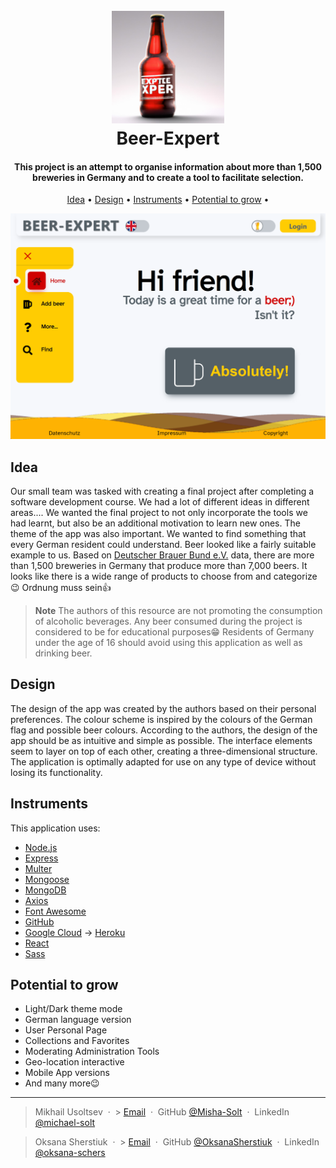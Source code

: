 <h1 align="center">
  <br>
  <a href="https://beer-expert.de"><img src="./client/build/android-chrome-192x192.png" alt="Logo" width="180"></a>
  <br>
  Beer-Expert
  <br>
</h1>

<h4 align="center">This project is an attempt to organise information about more than 1,500 breweries in Germany and to create a tool to facilitate selection.</h4>

<p align="center">
  <a href="#idea">Idea</a> •
  <a href="#design">Design</a> •
  <a href="#instruments">Instruments</a> •
  <a href="#potential-to-grow">Potential to grow</a> •
</p>

![screenshot](./uploads/Screenshot.png)

## Idea

Our small team was tasked with creating a final project after completing a software development course. We had a lot of different ideas in different areas.... We wanted the final project to not only incorporate the tools we had learnt, but also be an additional motivation to learn new ones.
The theme of the app was also important. We wanted to find something that every German resident could understand. Beer looked like a fairly suitable example to us.
Based on [Deutscher Brauer Bund e.V.](https://brauer-bund.de/) data, there are more than 1,500 breweries in Germany that produce more than 7,000 beers. It looks like there is a wide range of products to choose from and categorize😉
Ordnung muss sein👍

> **Note**
> The authors of this resource are not promoting the consumption of alcoholic beverages. Any beer consumed during the project is considered to be for educational purposes😁 Residents of Germany under the age of 16 should avoid using this application as well as drinking beer.

## Design

The design of the app was created by the authors based on their personal preferences. The colour scheme is inspired by the colours of the German flag and possible beer colours. According to the authors, the design of the app should be as intuitive and simple as possible. The interface elements seem to layer on top of each other, creating a three-dimensional structure. The application is optimally adapted for use on any type of device without losing its functionality.

## Instruments

This application uses:

-   [Node.js](https://nodejs.org/)
-   [Express](https://expressjs.com/)
-   [Multer](https://github.com/expressjs/multer)
-   [Mongoose](https://mongoosejs.com/)
-   [MongoDB](https://www.mongodb.com/)
-   [Axios](https://axios-http.com/)
-   [Font Awesome](https://fontawesome.com/)
-   [GitHub](https://github.com/)
-   [Google Cloud](https://cloud.google.com/) -> [Heroku](https://www.heroku.com/)
-   [React](https://react.dev/)
-   [Sass](https://sass-lang.com/)

## Potential to grow

-   Light/Dark theme mode
-   German language version
-   User Personal Page
-   Collections and Favorites
-   Moderating Administration Tools
-   Geo-location interactive
-   Mobile App versions
-   And many more😉

---

> Mikhail Usoltsev &nbsp;&middot;&nbsp; > [Email](mailto:mikhail.us@gmail.com) &nbsp;&middot;&nbsp;
> GitHub [@Misha-Solt](https://github.com/Misha-Solt) &nbsp;&middot;&nbsp;
> LinkedIn [@michael-solt]([https://www.linkedin.com/in/michael-solt/])

> Oksana Sherstiuk &nbsp;&middot;&nbsp; > [Email](mailto:oksana.schers@gmail.com) &nbsp;&middot;&nbsp;
> GitHub [@OksanaSherstiuk](https://github.com/OksanaSherstiuk) &nbsp;&middot;&nbsp;
> LinkedIn [@oksana-schers](https://www.linkedin.com/in/oksana-schers/)
